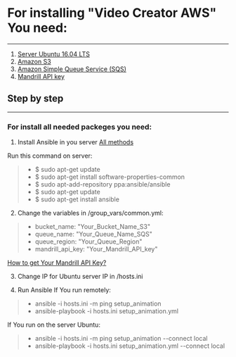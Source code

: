 # For installing "Video Creator AWS" You need: 
***
1. [Server Ubuntu 16.04 LTS](https://aws.amazon.com/marketplace/pp/B01JBL2I8U)
2. [Amazon S3](https://aws.amazon.com/s3/)
3. [Amazon Simple Queue Service (SQS)](https://aws.amazon.com/sqs/)
4. [Mandrill API key](https://www.mandrill.com/)

## Step by step
***
### For install all needed packeges you need:
1. Install Ansible in you server [All methods](https://docs.ansible.com/ansible/latest/installation_guide/intro_installation.html)

Run this command on server:
> * $ sudo apt-get update
> * $ sudo apt-get install software-properties-common
> * $ sudo apt-add-repository ppa:ansible/ansible
> * $ sudo apt-get update
> * $ sudo apt-get install ansible

2. Сhange the variables in /group_vars/common.yml:

> * bucket_name: "Your_Bucket_Name_S3"
> * queue_name: "Your_Queue_Name_SQS"
> * queue_region: "Your_Queue_Region"
> * mandrill_api_key: "Your_Mandrill_API_key"

[How to get Your Mandrill API Key?](https://www.inboundnow.com/how-to-get-your-mandrill-api-key/)

3. Change IP for Ubuntu server IP in /hosts.ini

4. Run Ansible
If You run remotely:

> * ansible -i hosts.ini -m ping setup_animation
> * ansible-playbook -i hosts.ini setup_animation.yml

If You run on the server Ubuntu:

> * ansible -i hosts.ini -m ping setup_animation --connect local
> * ansible-playbook -i hosts.ini setup_animation.yml --connect local